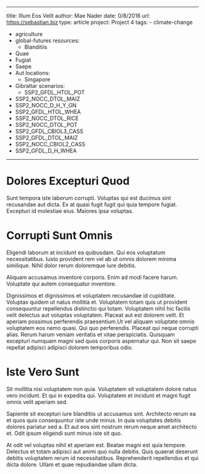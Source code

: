 ---
  title: Illum Eos Velit
  author: Mae Nader
  date: 0/8/2016
  url: https://sebastian.biz
  type: article
  project: Project 4
  tags:
    - climate-change
  - agriculture
  - global-futures
  resources:
    - Blanditiis
  - Quae
  - Fugiat
  - Saepe
  - Aut
  locations:
    - Singapore
  - Gibraltar
  scenarios:
    - SSP2_GFDL_HTOL_POT
  - SSP2_NOCC_DTOL_MAIZ
  - SSP2_NOCC_D_H_Y_GN
  - SSP2_GFDL_HTOL_WHEA
  - SSP2_NOCC_DTOL_RICE
  - SSP2_NOCC_DTOL_POT
  - SSP2_GFDL_CBIOL3_CASS
  - SSP2_GFDL_DTOL_MAIZ
  - SSP2_NOCC_CBIOL2_CASS
  - SSP2_GFDL_D_H_WHEA
  ---
  # Dolores Excepturi Quod
Sunt tempora iste laborum corrupti. Voluptas qui est ducimus sint recusandae aut dicta. Ex at quasi fugit fugit qui quia tempore fugiat. Excepturi id molestiae eius. Maiores ipsa voluptas.

# Corrupti Sunt Omnis
Eligendi laborum at incidunt ea quibusdam. Qui eos voluptatum necessitatibus. Iusto provident rem vel ab ut omnis dolorem minima similique. Nihil dolor rerum doloremque iure debitis.
 Aliquam accusamus inventore corporis. Enim ad modi facere harum. Voluptate qui autem consequatur inventore.
 Dignissimos et dignissimos et voluptatem recusandae id cupiditate. Voluptas quidem ut natus mollitia et. Voluptatem totam quis ut provident consequuntur repellendus distinctio qui totam. Voluptatem nihil hic facilis velit delectus aut voluptas voluptatem. Placeat aut est dolorem velit. Et aperiam possimus perferendis praesentium.Ut vel aliquam voluptate omnis voluptatem eos nemo quasi. Qui quo perferendis. Placeat qui neque corrupti alias. Rerum harum veniam veritatis et vitae perspiciatis. Quisquam excepturi numquam magni sed quos corporis aspernatur qui. Non sit saepe repellat adipisci adipisci dolorem temporibus odio.

# Iste Vero Sunt
Sit mollitia nisi voluptatem non quia. Voluptatem sit voluptatem dolore natus vero incidunt. Et qui in expedita qui. Voluptatem et incidunt et magni fugit omnis velit aperiam sed.
 Sapiente sit excepturi iure blanditiis ut accusamus sint. Architecto rerum ea et quos quis consequuntur iste unde minus. In quia voluptates debitis dolores pariatur sed a. Et aut eos sint nostrum rerum neque amet architecto et. Odit ipsum eligendi sunt minus iste sit quo.
 At odit vel voluptas nihil et aperiam est. Beatae magni est quia tempore. Delectus et totam adipisci aut animi quo nulla debitis. Quis quaerat deserunt debitis voluptatem rerum id necessitatibus. Reprehenderit repellendus et qui dicta dolore. Ullam et quae repudiandae ullam dicta.
